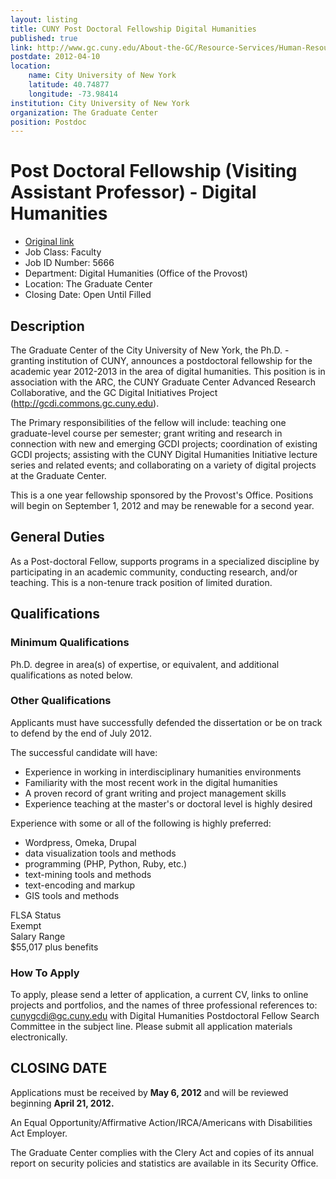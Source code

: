 ```yaml
---
layout: listing
title: CUNY Post Doctoral Fellowship Digital Humanities
published: true
link: http://www.gc.cuny.edu/About-the-GC/Resource-Services/Human-Resources/Jobs-at-the-GC/Detail?id=10512
postdate: 2012-04-10
location:
	name: City University of New York
	latitude: 40.74877
	longitude: -73.98414
institution: City University of New York
organization: The Graduate Center 
position: Postdoc
---
```


# Post Doctoral Fellowship (Visiting Assistant Professor) - Digital Humanities

* [Original link](http://www.gc.cuny.edu/About-the-GC/Resource-Services/Human-Resources/Jobs-at-the-GC/Detail?id=10512)
* Job Class: Faculty
* Job ID Number: 5666
* Department: Digital Humanities (Office of the Provost)
* Location: The Graduate Center
* Closing Date: Open Until Filled

## Description

The Graduate Center of the City University of New York, the Ph.D. -
granting institution of CUNY, announces a postdoctoral fellowship for the
academic year 2012-2013 in the area of digital humanities. This position is
in association with the ARC, the CUNY Graduate Center Advanced Research
Collaborative, and the GC Digital Initiatives Project (<http://gcdi.commons.gc.cuny.edu>).

The Primary responsibilities of the fellow will include: teaching one
graduate-level course per semester; grant writing and research in
connection with new and emerging GCDI projects; coordination of existing
GCDI projects; assisting with the CUNY Digital Humanities Initiative
lecture series and related events; and collaborating on a variety of
digital projects at the Graduate Center.

This is a one year fellowship sponsored by the Provost's Office. Positions
will begin on September 1, 2012 and may be renewable for a second year.

## General Duties

As a Post-doctoral Fellow, supports programs in a specialized discipline by
participating in an academic community, conducting research, and/or
teaching. This is a non-tenure track position of limited duration.

## Qualifications

### Minimum Qualifications
Ph.D. degree in area(s) of expertise, or equivalent, and additional
qualifications as noted below.

### Other Qualifications

Applicants must have successfully defended the dissertation or be on track
to defend by the end of July 2012.

The successful candidate will have:

- Experience in working in interdisciplinary humanities environments
- Familiarity with the most recent work in the digital humanities
- A proven record of grant writing and project management skills
- Experience teaching at the master's or doctoral level is highly desired

Experience with some or all of the following is highly preferred:

- Wordpress, Omeka, Drupal
- data visualization tools and methods
- programming (PHP, Python, Ruby, etc.)
- text-mining tools and methods
- text-encoding and markup
- GIS tools and methods

FLSA Status  
Exempt  
Salary Range  
$55,017 plus benefits  

### How To Apply

To apply, please send a letter of application, a current CV, links to
online projects and portfolios, and the names of three professional
references to: cunygcdi@gc.cuny.edu with Digital Humanities Postdoctoral
Fellow Search Committee in the subject line. Please submit all application
materials electronically.

## CLOSING DATE

Applications must be received by **May 6, 2012** and will be reviewed beginning
**April 21, 2012.**

An Equal Opportunity/Affirmative Action/IRCA/Americans with Disabilities
Act Employer.

The Graduate Center complies with the Clery Act and copies of its annual
report on security policies and statistics are available in its Security
Office.
